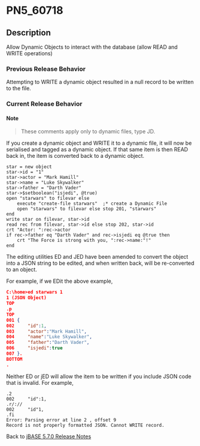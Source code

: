 # PN5_60718

<PageHeader />

## Description

Allow Dynamic Objects to interact with the database (allow READ and WRITE operations)

### Previous Release Behavior

Attempting to WRITE a dynamic object resulted in a null record to be written to the file.

### Current Release Behavior

#### Note

>These comments apply only to dynamic files, type JD.

If you create a dynamic object and WRITE it to a dynamic file, it will now be serialised and tagged as a dynamic object. If that same item is then READ back in, the item is converted back to a dynamic object.

```
star = new object
star->id = "1"
star->actor = "Mark Hamill"
star->name = "Luke Skywalker"
star->father = "Darth Vader"
star->$setboolean("isjedi", @true)
open "starwars" to filevar else
    execute "create-file starwars"  ;* create a Dynamic File
    open "starwars" to filevar else stop 201, "starwars"
end
write star on filevar, star->id
read rec from filevar, star->id else stop 202, star->id
crt "Actor: ":rec->actor
if rec->father eq "Darth Vader" and rec->isjedi eq @true then
    crt "The Force is strong with you, ":rec->name:"!"
end
```

The editing utilities ED and JED have been amended to convert the object into a JSON string to be edited, and when written back, will be re-converted to an object.

For example, if we EDit the above example,

``` json
C:\home>ed starwars 1
1 (JSON Object)
TOP
.p
TOP
001 {
002     "id":1,
003     "actor":"Mark Hamill",
004     "name":"Luke Skywalker",
005     "father":"Darth Vader",
006     "isjedi":true
007 }.
BOTTOM
.
```

Neither ED or jED will allow the item to be written if you include JSON code that is invalid. For example,

```
.2
002     "id":1,
.r/://
002     "id"1,
.fi
Error: Parsing error at line 2 , offset 9
Record is not properly formatted JSON. Cannot WRITE record.
```

Back to [jBASE 5.7.0 Release Notes](./../README.md)
  
<PageFooter />
